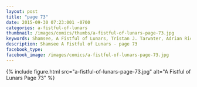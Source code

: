 ```yaml
---
layout: post
title: "page 73"
date: 2015-09-30 07:23:001 -0700
categories: a-fistful-of-lunars
thumbnail: /images/comics/thumbs/a-fistful-of-lunars-page-73.jpg
keywords: Shamsee, A Fistful of Lunars, Tristan J. Tarwater, Adrian Ricker
description: Shamsee A Fistful of Lunars - page 73
facebook_type: 
facebook_image: /images/comics/a-fistful-of-lunars-page-73.jpg
---
```

{% include figure.html src="a-fistful-of-lunars-page-73.jpg" alt="A Fistful of Lunars Page 73" %}